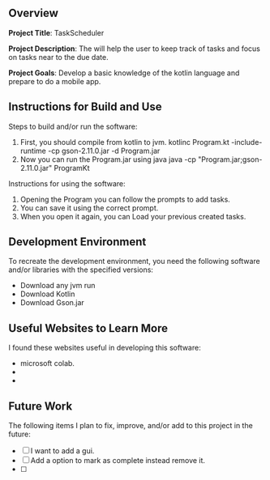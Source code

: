 ## Overview

**Project Title**: TaskScheduler

**Project Description**:
The will help the user to keep track of tasks and focus on tasks near to the due date.

**Project Goals**:
Develop a basic knowledge of the kotlin language and prepare to do a mobile app.

## Instructions for Build and Use

Steps to build and/or run the software:

1. First, you should compile from kotlin to jvm. kotlinc Program.kt -include-runtime -cp gson-2.11.0.jar -d Program.jar
2. Now you can run the Program.jar using java java -cp "Program.jar;gson-2.11.0.jar" ProgramKt


Instructions for using the software:

1. Opening the Program you can follow the prompts to add tasks.
2. You can save it using the correct prompt.
3. When you open it again, you can Load your previous created tasks.

## Development Environment 

To recreate the development environment, you need the following software and/or libraries with the specified versions:

* Download any jvm run
* Download Kotlin
* Download Gson.jar

## Useful Websites to Learn More

I found these websites useful in developing this software:

* microsoft colab.
*
*

## Future Work

The following items I plan to fix, improve, and/or add to this project in the future:

* [ ] I want to add a gui.
* [ ] Add a option to mark as complete instead remove it.
* [ ]